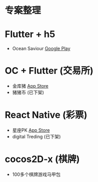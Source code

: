 # 专案整理

# Flutter + h5
  * Ocean Saviour
    [Google Play](https://play.google.com/store/apps/details?id=com.candy.oceansaviour)
   

# OC + Flutter (交易所)
  * 金库猪
    [App Store](https://apps.apple.com/ph/app/gold-pig/id1550751182)
  * 猪猪币 (已下架)

# React Native (彩票)
  * 星座PK
    [App Store](https://apps.apple.com/ph/app/star-sign/id1388281109)
  * digital Treding (已下架)

# cocos2D-x (棋牌)
  * 100多个棋牌游戏马甲包
